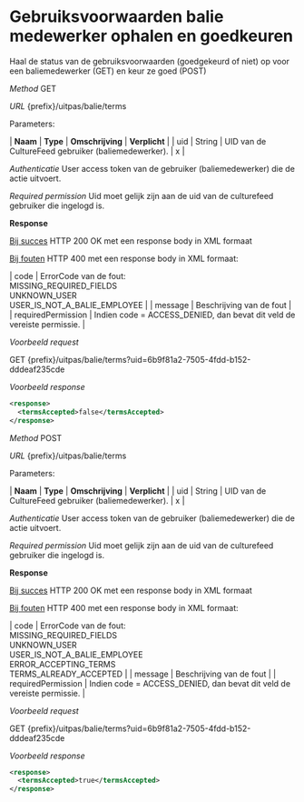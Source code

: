 ---
---

# Gebruiksvoorwaarden balie medewerker ophalen en goedkeuren

Haal de status van de gebruiksvoorwaarden (goedgekeurd of niet) op voor een baliemedewerker (GET) en keur ze goed (POST)

_Method_
GET

_URL_
{prefix}/uitpas/balie/terms

Parameters:

| **Naam** | **Type** | **Omschrijving** | **Verplicht** |
| uid | String | UID van de CultureFeed gebruiker (baliemedewerker). | x |

_Authenticatie_
User access token van de gebruiker (baliemedewerker) die de actie uitvoert.

_Required permission_
Uid moet gelijk zijn aan de uid van de culturefeed gebruiker die ingelogd is.

**Response**

<u>Bij succes</u>
HTTP 200 OK met een response body in XML formaat

<u>Bij fouten</u>
HTTP 400 met een response body in XML formaat:

| code | ErrorCode van de fout:<br>MISSING_REQUIRED_FIELDS<br>UNKNOWN_USER<br>USER_IS_NOT_A_BALIE_EMPLOYEE |
| message | Beschrijving van de fout |
| requiredPermission | Indien code = ACCESS_DENIED, dan bevat dit veld de vereiste permissie. |

_Voorbeeld request_

GET {prefix}/uitpas/balie/terms?uid=6b9f81a2-7505-4fdd-b152-dddeaf235cde

_Voorbeeld response_


~~~xml
<response>
  <termsAccepted>false</termsAccepted>
</response>
~~~




_Method_
POST

_URL_
{prefix}/uitpas/balie/terms

Parameters:

| **Naam** | **Type** | **Omschrijving** | **Verplicht** |
| uid | String | UID van de CultureFeed gebruiker (baliemedewerker). | x |

_Authenticatie_
User access token van de gebruiker (baliemedewerker) die de actie uitvoert.

_Required permission_
Uid moet gelijk zijn aan de uid van de culturefeed gebruiker die ingelogd is.

**Response**

<u>Bij succes</u>
HTTP 200 OK met een response body in XML formaat

<u>Bij fouten</u>
HTTP 400 met een response body in XML formaat:

| code | ErrorCode van de fout:<br>MISSING_REQUIRED_FIELDS<br>UNKNOWN_USER<br>USER_IS_NOT_A_BALIE_EMPLOYEE<br>ERROR_ACCEPTING_TERMS<br>TERMS_ALREADY_ACCEPTED |
| message | Beschrijving van de fout |
| requiredPermission | Indien code = ACCESS_DENIED, dan bevat dit veld de vereiste permissie. |

_Voorbeeld request_

GET {prefix}/uitpas/balie/terms?uid=6b9f81a2-7505-4fdd-b152-dddeaf235cde

_Voorbeeld response_


~~~xml
<response>
  <termsAccepted>true</termsAccepted>
</response>
~~~



